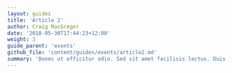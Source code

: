 ```yaml
---
layout: guides
title: 'Article 2'
author: Craig MacGregor
date: '2018-05-30T17:44:23+12:00'
weight: 3
guide_parent: 'events'
github_file: 'content/guides/events/article2.md'
summary: 'Donec ut efficitur odio. Sed sit amet facilisis lectus. Duis gravida, nulla ac congue luctus, odio dolor laoreet augue, id hendrerit odio justo at enim.'
---
```

